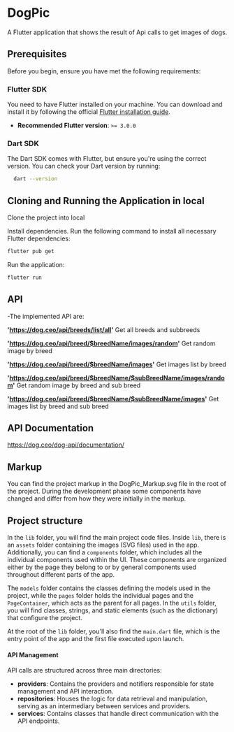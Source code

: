 # DogPic

A Flutter application that shows the result of Api calls to get images of dogs.

## Prerequisites

Before you begin, ensure you have met the following requirements:

### Flutter SDK

You need to have Flutter installed on your machine. You can download and install it by following the official [Flutter installation guide](https://docs.flutter.dev/get-started/install).

- **Recommended Flutter version**: `>= 3.0.0`

### Dart SDK

The Dart SDK comes with Flutter, but ensure you're using the correct version. You can check your Dart version by running:

```bash
  dart --version
```

## Cloning and Running the Application in local

Clone the project into local

Install dependencies. Run the following command to install all necessary Flutter dependencies:

```bash
flutter pub get
```

Run the application:

```bash
flutter run
```

## API

-The implemented API are:

**'https://dog.ceo/api/breeds/list/all'**
Get all breeds and subbreeds

**'https://dog.ceo/api/breed/$breedName/images/random'**
Get random image by breed

**'https://dog.ceo/api/breed/$breedName/images'**
Get images list by breed

**'https://dog.ceo/api/breed/$breedName/$subBreedName/images/random'**
Get random image by breed and sub breed

**'https://dog.ceo/api/breed/$breedName/$subBreedName/images'**
Get images list by breed and sub breed

## API Documentation

https://dog.ceo/dog-api/documentation/

## Markup

You can find the project markup in the DogPic_Markup.svg file in the root of the project. During the development phase some components have changed and differ from how they were initially in the markup.

## Project structure

In the `lib` folder, you will find the main project code files. Inside `lib`, there is an `assets` folder containing the images (SVG files) used in the app. Additionally, you can find a `components` folder, which includes all the individual components used within the UI. These components are organized either by the page they belong to or by general components used throughout different parts of the app.

The `models` folder contains the classes defining the models used in the project, while the `pages` folder holds the individual pages and the `PageContainer`, which acts as the parent for all pages. In the `utils` folder, you will find classes, strings, and static elements (such as the dictionary) that configure the project.

At the root of the `lib` folder, you'll also find the `main.dart` file, which is the entry point of the app and the first file executed upon launch.

#### API Management

API calls are structured across three main directories:

- **providers**: Contains the providers and notifiers responsible for state management and API interaction.
- **repositories**: Houses the logic for data retrieval and manipulation, serving as an intermediary between services and providers.
- **services**: Contains classes that handle direct communication with the API endpoints.
